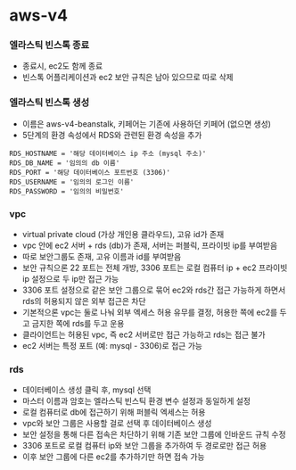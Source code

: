 # aws-v4

### 엘라스틱 빈스톡 종료
- 종료시, ec2도 함께 종료
- 빈스톡 어플리케이션과 ec2 보안 규칙은 남아 있으므로 따로 삭제

### 엘라스틱 빈스톡 생성
- 이름은 aws-v4-beanstalk, 키페어는 기존에 사용하던 키페어 (없으면 생성)
- 5단계의 환경 속성에서 RDS와 관련된 환경 속성을 추가
```shell
RDS_HOSTNAME = '해당 데이터베이스 ip 주소 (mysql 주소)'
RDS_DB_NAME = '임의의 db 이름'
RDS_PORT = '해당 데이터베이스 포트번호 (3306)'
RDS_USERNAME = '임의의 로그인 이름'
RDS_PASSWORD = '임의의 비밀번호'
```

### vpc
- virtual private cloud (가상 개인용 클라우드), 고유 id가 존재
- vpc 안에 ec2 서버 + rds (db)가 존재, 서버는 퍼블릭, 프라이빗 ip를 부여받음
- 따로 보안그룹도 존재, 고유 이름과 id를 부여받음
- 보안 규칙으론 22 포트는 전체 개방, 3306 포트는 로컬 컴퓨터 ip + ec2 프라이빗 ip 설정으로 두 ip만 접근 가능
- 3306 포트 설정으로 같은 보안 그룹으로 묶어 ec2와 rds간 접근 가능하게 하면서 rds의 허용되지 않은 외부 접근은 차단
- 기본적으론 vpc는 둘로 나눠 외부 엑세스 허용 유무를 결정, 허용한 쪽에 ec2를 두고 금지한 쪽에 rds를 두고 운용
- 클라이언트는 허용된 vpc, 즉 ec2 서버로만 접근 가능하고 rds는 접근 불가
- ec2 서버는 특정 포트 (예: mysql - 3306)로 접근 가능

### rds
- 데이터베이스 생성 클릭 후, mysql 선택
- 마스터 이름과 암호는 엘라스틱 빈스틱 환경 변수 설정과 동일하게 설정
- 로컬 컴퓨터로 db에 접근하기 위해 퍼블릭 엑세스는 허용
- vpc와 보안 그룹은 사용할 걸로 선택 후 데이터베이스 생성
- 보안 설정을 통해 다른 접속은 차단하기 위해 기존 보안 그룹에 인바운드 규칙 수정
- 3306 포트로 로컬 컴퓨터 ip와 보안 그룹을 추가하여 두 경로로만 접근 허용
- 이후 보안 그룹에 다른 ec2를 추가하기만 하면 접속 가능